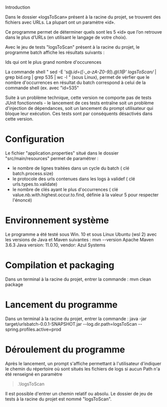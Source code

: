  Introduction

Dans le dossier «logsToScan» présent à la racine du projet, se trouvent des fichiers avec URLs. La plupart ont un paramètre «id».

Ce programme permet de déterminer quels sont les 5 «id» que l’on retrouve dans le plus d’URLs (en utilisant le langage de votre choix).

Avec le jeu de tests "logsToScan" présent à la racine du projet, le programme batch affiche les résultats suivants :

Ids qui ont le plus grand nombre d'occurences


La commande shell " sed -E 's@.*id=([-_a-zA-Z0-9]*).*@\1@' logsToScan/* | grep bid.org | grep 535 | wc -l " (sous Linux), permet de vérfier que le nombre d'occurrences en résultat du batch correspond à celui de la commande shell (ex. avec "id=535"

Suite à un problème technique, cette version ne comporte pas de tests JUnit fonctionnels - le lancement de ces tests entraîne soit un problème d'injection de dépendances, soit un lancement du prompt utilisateur qui bloque leur exécution. Ces tests sont par conséquents désactivés dans cette version.

# Configuration

Le fichier "application.properties" situé dans le dossier "src/main/resources" permet de paramétrer :

* le nombre de lignes traitées dans un cycle du batch ( clé batch.process.size)
* le protocole des urls contenues dans les logs à validef ( clé urls.types.to.validate)
* le nombre de clés ayant le plus d'occurrences ( clé value.nb.with.highest.occur.to.find, définie à la valeur 5 pour respecter l'énoncé)
# Environnement système

Le programme a été testé sous Win. 10 et sous Linux Ubuntu (wsl 2) avec les versions de Java et Maven suivantes :
mvn --version
Apache Maven 3.6.3
Java version: 11.0.10, vendor: Azul Systems

# Compilation et packaging

Dans un terminal à la racine du projet, entrer la commande :
mvn clean package

# Lancement du programme

Dans un terminal à la racine du projet, entrer la commande :
java -jar target/urlsbatch-0.0.1-SNAPSHOT.jar --log.dir.path=logsToScan --spring.profiles.active=prod

# Déroulement du programme

Après le lancement, un prompt s'affiche permettant à l'utilisateur d'indiquer le chemin du répertoire où sont situés les fichiers de logs si aucun Path n'a été renseigné en paramètre

> .\logsToScan

Il est possible d'entrer un chemin relatif ou absolu. Le dossier de jeu de tests à la racine du projet est nommé "logsToScan".

